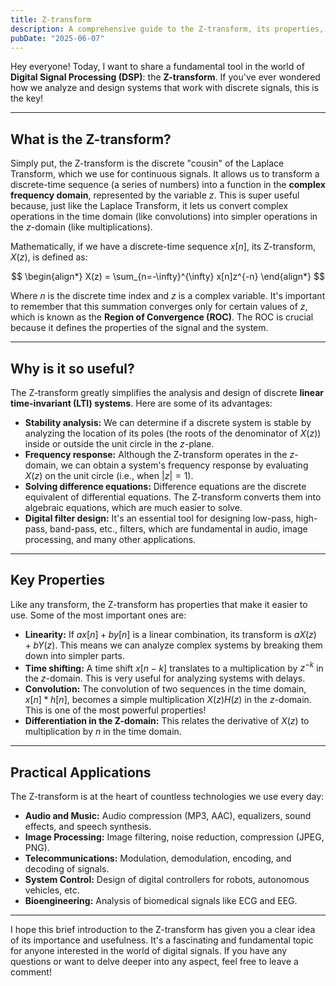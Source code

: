 ```yaml
---
title: Z-transform
description: A comprehensive guide to the Z-transform, its properties, and applications in digital signal processing.
pubDate: "2025-06-07"
---
```


Hey everyone! Today, I want to share a fundamental tool in the world of **Digital Signal Processing (DSP)**: the **Z-transform**. If you've ever wondered how we analyze and design systems that work with discrete signals, this is the key!

---

## What is the Z-transform?

Simply put, the Z-transform is the discrete "cousin" of the Laplace Transform, which we use for continuous signals. It allows us to transform a discrete-time sequence (a series of numbers) into a function in the **complex frequency domain**, represented by the variable $z$. This is super useful because, just like the Laplace Transform, it lets us convert complex operations in the time domain (like convolutions) into simpler operations in the $z$-domain (like multiplications).

Mathematically, if we have a discrete-time sequence $x[n]$, its Z-transform, $X(z)$, is defined as:


$$
\begin{align*}
 X(z) = \sum_{n=-\infty}^{\infty} x[n]z^{-n}
\end{align*}
$$

Where $n$ is the discrete time index and $z$ is a complex variable. It's important to remember that this summation converges only for certain values of $z$, which is known as the **Region of Convergence (ROC)**. The ROC is crucial because it defines the properties of the signal and the system.

---

## Why is it so useful?

The Z-transform greatly simplifies the analysis and design of discrete **linear time-invariant (LTI) systems**. Here are some of its advantages:

* **Stability analysis:** We can determine if a discrete system is stable by analyzing the location of its poles (the roots of the denominator of $X(z)$) inside or outside the unit circle in the $z$-plane.
* **Frequency response:** Although the Z-transform operates in the $z$-domain, we can obtain a system's frequency response by evaluating $X(z)$ on the unit circle (i.e., when $|z| = 1$).
* **Solving difference equations:** Difference equations are the discrete equivalent of differential equations. The Z-transform converts them into algebraic equations, which are much easier to solve.
* **Digital filter design:** It's an essential tool for designing low-pass, high-pass, band-pass, etc., filters, which are fundamental in audio, image processing, and many other applications.

---

## Key Properties

Like any transform, the Z-transform has properties that make it easier to use. Some of the most important ones are:

* **Linearity:** If $ax[n] + by[n]$ is a linear combination, its transform is $aX(z) + bY(z)$. This means we can analyze complex systems by breaking them down into simpler parts.
* **Time shifting:** A time shift $x[n-k]$ translates to a multiplication by $z^{-k}$ in the $z$-domain. This is very useful for analyzing systems with delays.
* **Convolution:** The convolution of two sequences in the time domain, $x[n] * h[n]$, becomes a simple multiplication $X(z)H(z)$ in the $z$-domain. This is one of the most powerful properties!
* **Differentiation in the Z-domain:** This relates the derivative of $X(z)$ to multiplication by $n$ in the time domain.

---

## Practical Applications

The Z-transform is at the heart of countless technologies we use every day:

* **Audio and Music:** Audio compression (MP3, AAC), equalizers, sound effects, and speech synthesis.
* **Image Processing:** Image filtering, noise reduction, compression (JPEG, PNG).
* **Telecommunications:** Modulation, demodulation, encoding, and decoding of signals.
* **System Control:** Design of digital controllers for robots, autonomous vehicles, etc.
* **Bioengineering:** Analysis of biomedical signals like ECG and EEG.

---

I hope this brief introduction to the Z-transform has given you a clear idea of its importance and usefulness. It's a fascinating and fundamental topic for anyone interested in the world of digital signals. If you have any questions or want to delve deeper into any aspect, feel free to leave a comment!